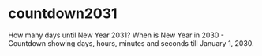 # countdown2031
How many days until New Year 2031? When is New Year in 2030 - Countdown showing days, hours, minutes and seconds till January 1, 2030.
